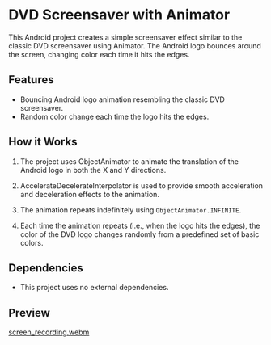 # DVD Screensaver with Animator

This Android project creates a simple screensaver effect similar to the classic DVD screensaver using Animator. The Android logo bounces around the screen, changing color each time it hits the edges.

## Features

- Bouncing Android logo animation resembling the classic DVD screensaver.
- Random color change each time the logo hits the edges.

## How it Works

1. The project uses ObjectAnimator to animate the translation of the Android logo in both the X and Y directions.

2. AccelerateDecelerateInterpolator is used to provide smooth acceleration and deceleration effects to the animation.

3. The animation repeats indefinitely using `ObjectAnimator.INFINITE`.

4. Each time the animation repeats (i.e., when the logo hits the edges), the color of the DVD logo changes randomly from a predefined set of basic colors.

## Dependencies

- This project uses no external dependencies.

## Preview
[screen_recording.webm](https://github.com/anchanareghu/Android-Screensaver/assets/143755659/7401c096-7bf1-4ce5-9e95-84b4ede26b78)


